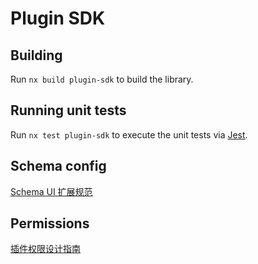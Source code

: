 # Plugin SDK


## Building

Run `nx build plugin-sdk` to build the library.

## Running unit tests

Run `nx test plugin-sdk` to execute the unit tests via [Jest](https://jestjs.io).

## Schema config

[Schema UI 扩展规范](./SCHEMA_SPECIFICATION.md)

## Permissions

[插件权限设计指南](./PERMISSIONS.md)
